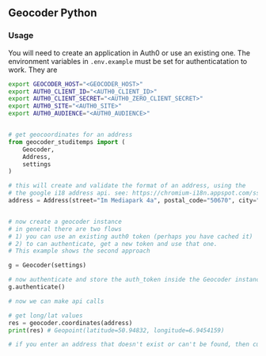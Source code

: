 ## Geocoder Python

### Usage

You will need to create an application in Auth0 or use an existing one.
The environment variables in `.env.example` must be set for authenticatation to work.
They are

```bash
export GEOCODER_HOST="<GEOCODER_HOST>"
export AUTH0_CLIENT_ID="<AUTH0_CLIENT_ID>"
export AUTH0_CLIENT_SECRET="<AUTH0_ZERO_CLIENT_SECRET>"
export AUTH0_SITE="<AUTH0_SITE>"
export AUTH0_AUDIENCE="<AUTH0_AUDIENCE>"
```

```python

# get geocoordinates for an address
from geocoder_studitemps import (
    Geocoder,
    Address,
    settings
)

# this will create and validate the format of an address, using the 
# the google i18 address api. see: https://chromium-i18n.appspot.com/ssl-address
address = Address(street="Im Mediapark 4a", postal_code="50670", city="Köln")


# now create a geocoder instance
# in general there are two flows
# 1) you can use an existing auth0 token (perhaps you have cached it)
# 2) to can authenticate, get a new token and use that one.
# This example shows the second approach

g = Geocoder(settings)

# now authenticate and store the auth_token inside the Geocoder instance
g.authenticate()

# now we can make api calls

# get long/lat values
res = geocoder.coordinates(address)
print(res) # Geopoint(latitude=50.94832, longitude=6.9454159)

# if you enter an address that doesn't exist or can't be found, then currently None is returned.
```